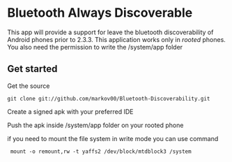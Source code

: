 Bluetooth Always Discoverable
=============================================================

This app will provide a support for leave the bluetooth discoverability of Android phones prior to 2.3.3.
This application works only in *rooted* phones.
You also need the permission to write the /system/app folder


Get started
-------------------------------------------------------------

Get the source

	git clone git://github.com/markov00/Bluetooth-Discoverability.git

Create a signed apk with your preferred IDE

Push the apk inside /system/app folder on your rooted phone

if you need to mount the file system in write mode you can use command

     mount -o remount,rw -t yaffs2 /dev/block/mtdblock3 /system


